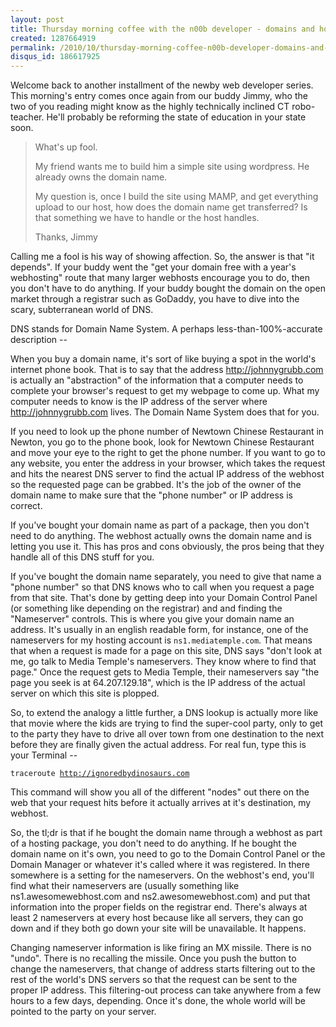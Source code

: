 ```yaml
--- 
layout: post
title: Thursday morning coffee with the n00b developer - domains and hosting
created: 1287664919
permalink: /2010/10/thursday-morning-coffee-n00b-developer-domains-and-hosting
disqus_id: 186617925
---
```

Welcome back to another installment of the newby web developer series.  This morning's entry comes once again from our buddy Jimmy, who the two of you reading might know as the highly technically inclined CT robo-teacher.  He'll probably be reforming the state of education in your state soon.  

<blockquote>What's up fool.

My friend wants me to build him a simple site using wordpress. He already owns the domain name.

My question is, once I build the site using MAMP, and get everything upload to our host, how does the domain name get transferred? Is that something we have to handle or the host handles.

Thanks,
Jimmy</blockquote>

Calling me a fool is his way of showing affection.  So, the answer is that "it depends".  If your buddy went the "get your domain free with a year's webhosting" route that many larger webhosts encourage you to do, then you don't have to do anything.  If your buddy bought the domain on the open market through a registrar such as GoDaddy, you have to dive into the scary, subterranean world of DNS.

DNS stands for Domain Name System.  A perhaps less-than-100%-accurate description --

When you buy a domain name, it's sort of like buying a spot in the world's internet phone book.  That is to say that the address <a href="http://johnnygrubb.com/">http://johnnygrubb.com</a> is actually an "abstraction" of the information that a computer needs to complete your browser's request to get my webpage to come up.  What my computer needs to know is the IP address of the server where http://johnnygrubb.com lives.  The Domain Name System does that for you.  

If you need to look up the phone number of Newtown Chinese Restaurant in Newton, you go to the phone book, look for Newtown Chinese Restaurant and move your eye to the right to get the phone number.  If you want to go to any website, you enter the address in your browser, which takes the request and hits the nearest DNS server to find the actual IP address of the webhost so the requested page can be grabbed.  It's the job of the owner of the domain name to make sure that the "phone number" or IP address is correct.

If you've bought your domain name as part of a package, then you don't need to do anything.  The webhost actually owns the domain name and is letting you use it.  This has pros and cons obviously, the pros being that they handle all of this DNS stuff for you.  

If you've bought the domain name separately, you need to give that name a "phone number" so that DNS knows who to call when you request a page from that site.  That's done by getting deep into your Domain Control Panel (or something like depending on the registrar) and and finding the "Nameserver" controls.  This is where you give your domain name an address.  It's usually in an english readable form, for instance, one of the nameservers for my hosting account is <code>ns1.mediatemple.com</code>.  That means that when a request is made for a page on this site, DNS says "don't look at me, go talk to Media Temple's nameservers.  They know where to find that page."  Once the request gets to Media Temple, their nameservers say "the page you seek is at 64.207.129.18", which is the IP address of the actual server on which this site is plopped.

So, to extend the analogy a little further, a DNS lookup is actually more like that movie where the kids are trying to find the super-cool party, only to get to the party they have to drive all over town from one destination to the next before they are finally given the actual address.  For real fun, type this is your Terminal --

<code>traceroute http://ignoredbydinosaurs.com</code>

This command will show you all of the different "nodes" out there on the web that your request hits before it actually arrives at it's destination, my webhost.

So, the tl;dr is that if he bought the domain name through a webhost as part of a hosting package, you don't need to do anything.  If he bought the domain name on it's own, you need to go to the Domain Control Panel or the Domain Manager or whatever it's called where it was registered.  In there somewhere is a setting for the nameservers.  On the webhost's end, you'll find what their nameservers are (usually something like ns1.awesomewebhost.com and ns2.awesomewebhost.com) and put that information into the proper fields on the registrar end.  There's always at least 2 nameservers at every host because like all servers, they can go down and if they both go down your site will be unavailable.  It happens.

Changing nameserver information is like firing an MX missile.  There is no "undo".  There is no recalling the missile.  Once you push the button to change the nameservers, that change of address starts filtering out to the rest of the world's DNS servers so that the request can be sent to the proper IP address.  This filtering-out process can take anywhere from a few hours to a few days, depending.  Once it's done, the whole world will be pointed to the party on your server.
